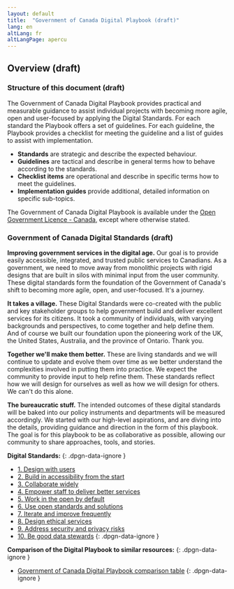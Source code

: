 ```yaml
---
layout: default
title:  "Government of Canada Digital Playbook (draft)"
lang: en
altLang: fr
altLangPage: apercu
---
```

<section class="dpgn-section-overview">

## Overview (draft)

### Structure of this document (draft)

The Government of Canada Digital Playbook provides practical and measurable guidance to assist individual projects with becoming more agile, open and user-focused by applying the Digital Standards. For each standard the Playbook offers a set of guidelines. For each guideline, the Playbook provides a checklist for meeting the guideline and a list of guides to assist with implementation.

- **Standards** are strategic and describe the expected behaviour.
- **Guidelines** are tactical and describe in general terms how to behave according to the standards.
- **Checklist items** are operational and describe in specific terms how to meet the guidelines.
- **Implementation guides** provide additional, detailed information on specific sub-topics.

The Government of Canada Digital Playbook is available under the [Open Government Licence - Canada](http://open.canada.ca/en/open-government-licence-canada), except where otherwise stated.

### Government of Canada Digital Standards (draft)

**Improving government services in the digital age.** Our goal is to provide easily accessible, integrated, and trusted public services to Canadians. As a government, we need to move away from monolithic projects with rigid designs that are built in silos with minimal input from the user community. These digital standards form the foundation of the Government of Canada's shift to becoming more agile, open, and user-focused. It's a journey.

**It takes a village.** These Digital Standards were co-created with the public and key stakeholder groups to help government build and deliver excellent services for its citizens. It took a community of individuals, with varying backgrounds and perspectives, to come together and help define them. And of course we built our foundation upon the pioneering work of the UK, the United States, Australia, and the province of Ontario. Thank you.

**Together we'll make them better.** These are living standards and we will continue to update and evolve them over time as we better understand the complexities involved in putting them into practice. We expect the community to provide input to help refine them. These standards reflect how we will design for ourselves as well as how we will design for others. We can't do this alone.

**The bureaucratic stuff.** The intended outcomes of these digital standards will be baked into our policy instruments and departments will be measured accordingly. We started with our high-level aspirations, and are diving into the details, providing guidance and direction in the form of this playbook. The goal is for this playbook to be as collaborative as possible, allowing our community to share approaches, tools, and stories.

**Digital Standards:**
{: .dpgn-data-ignore }

- [1. Design with users](1-design-with-users.md)
- [2. Build in accessibility from the start](2-build-in-accessibility-from-start.md)
- [3. Collaborate widely](3-collaborate-widely.md)
- [4. Empower staff to deliver better services](4-empower-staff-deliver-better-services.md)
- [5. Work in the open by default](5-work-in-open-by-default.md)
- [6. Use open standards and solutions](6-use-open-standards-solutions.md)
- [7. Iterate and improve frequently](7-iterate-improve-frequently.md)
- [8. Design ethical services](8-design-ethical-services.md)
- [9. Address security and privacy risks](9-address-security-privacy-risks.md)
- [10. Be good data stewards](10-be-good-data-stewards.md)
{: .dpgn-data-ignore }

**Comparison of the Digital Playbook to similar resources:**
{: .dpgn-data-ignore }

- [Government of Canada Digital Playbook comparison table](gc-digital-playbook-comparison-table.md)
{: .dpgn-data-ignore } 

</section>
